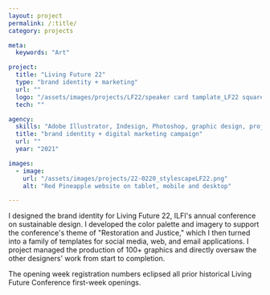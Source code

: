 ```yaml
---
layout: project
permalink: /:title/
category: projects

meta:
  keywords: "Art"

project:
  title: "Living Future 22"
  type: "brand identity + marketing"
  url: ""
  logo: "/assets/images/projects/LF22/speaker card tamplate_LF22 square green.png"
  tech: ""

agency:
  skills: "Adobe Illustrator, Indesign, Photoshop, graphic design, project management"
  title: "brand identity + digital marketing campaign"
  url: ""
  year: "2021"

images:
  - image:
    url: "/assets/images/projects/22-0220_stylescapeLF22.png"
    alt: "Red Pineapple website on tablet, mobile and desktop"

---
```

<p>I designed the brand identity for Living Future 22, ILFI's annual conference on sustainable design. I developed the color palette and imagery to support the conference's theme of "Restoration and Justice," which I then turned into a family of templates for social media, web, and email applications. I project managed the production of 100+ graphics and directly oversaw the other designers' work from start to completion.</p>
<p>The opening week registration numbers eclipsed all prior historical Living Future Conference first-week openings.</p>